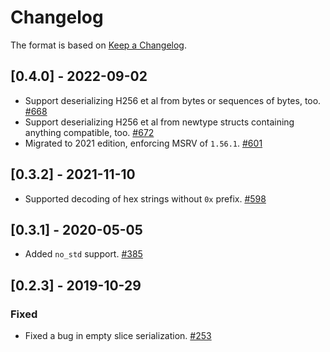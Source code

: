 # Changelog

The format is based on [Keep a Changelog].

[Keep a Changelog]: http://keepachangelog.com/en/1.0.0/

## [0.4.0] - 2022-09-02
- Support deserializing H256 et al from bytes or sequences of bytes, too. [#668](https://github.com/paritytech/parity-common/pull/668)
- Support deserializing H256 et al from newtype structs containing anything compatible, too. [#672](https://github.com/paritytech/parity-common/pull/672)
- Migrated to 2021 edition, enforcing MSRV of `1.56.1`. [#601](https://github.com/paritytech/parity-common/pull/601)

## [0.3.2] - 2021-11-10
- Supported decoding of hex strings without `0x` prefix. [#598](https://github.com/paritytech/parity-common/pull/598)

## [0.3.1] - 2020-05-05
- Added `no_std` support. [#385](https://github.com/paritytech/parity-common/pull/385)

## [0.2.3] - 2019-10-29
### Fixed
- Fixed a bug in empty slice serialization. [#253](https://github.com/paritytech/parity-common/pull/253)
